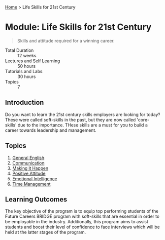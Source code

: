 [Home](../README.md) > Life Skills for 21st Century

# Module: Life Skills for 21st Century

> Skills and attitude required for a winning career.

<dl>
<dt>Total Duration</dt>
<dd>12  weeks</dd>
<dt>Lectures and Self Learning</dt>
<dd>50  hours</dd>
<dt>Tutorials and Labs</dt>
<dd>30  hours</dd>
<dt>Topics</dt>
<dd>7</dd>
</dl>

## Introduction

Do you want to learn the 21st century skills employers are looking for today? These were called soft-skills in the past, but they are now called 'core-skills' due to the importance. THese skills are a must for you to build a career towards leadership and management.

## Topics

1. [General English](./01-general-english.md)
1. [Communication](./02-communication.md)
1. [Making it Happen](./03-making-it-happen.md)
1. [Positive Attitude](./04-positive-attitude.md)
1. [Emotional Intelligence](./05-emotional-intelligence.md)
1. [Time Management](./06-time-management.md)

## Learning Outcomes

The key objective of the program is to equip top performing students of the Future Careers BRIDGE program with soft-skills that are essential in order to be employable in the industry. Additionally, this program aims to assist students and boost their level of confidence to face interviews which will be held at the latter stages of the program.
